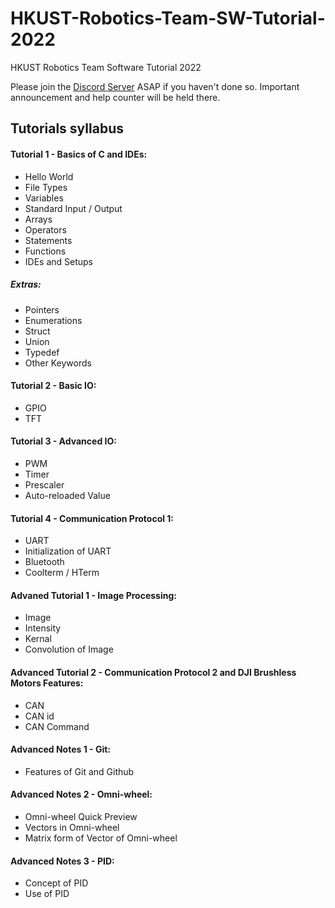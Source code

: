 # HKUST-Robotics-Team-SW-Tutorial-2022
HKUST Robotics Team Software Tutorial 2022

Please join the [Discord Server](https://discord.gg/baCB5HBj) ASAP if you haven't done so. Important announcement and help counter will be held there.

## Tutorials syllabus

#### Tutorial 1 - Basics of C and IDEs:

- Hello World
- File Types
- Variables
- Standard Input / Output
- Arrays
- Operators
- Statements
- Functions
- IDEs and Setups

##### Extras:

- Pointers
- Enumerations
- Struct
- Union
- Typedef
- Other Keywords

#### Tutorial 2 - Basic IO:

- GPIO
- TFT

#### Tutorial 3 - Advanced IO:

- PWM
- Timer
- Prescaler
- Auto-reloaded Value

#### Tutorial 4 - Communication Protocol 1:

- UART
- Initialization of UART
- Bluetooth
- Coolterm / HTerm

#### Advaned Tutorial 1 - Image Processing:

- Image
- Intensity
- Kernal
- Convolution of Image

#### Advanced Tutorial 2 - Communication Protocol 2 and DJI Brushless Motors Features:

- CAN
- CAN id
- CAN Command

#### Advanced Notes 1 - Git:

- Features of Git and Github

#### Advanced Notes 2 - Omni-wheel:

- Omni-wheel Quick Preview
- Vectors in Omni-wheel
- Matrix form of Vector of Omni-wheel

#### Advanced Notes 3 - PID:

- Concept of PID
- Use of PID
